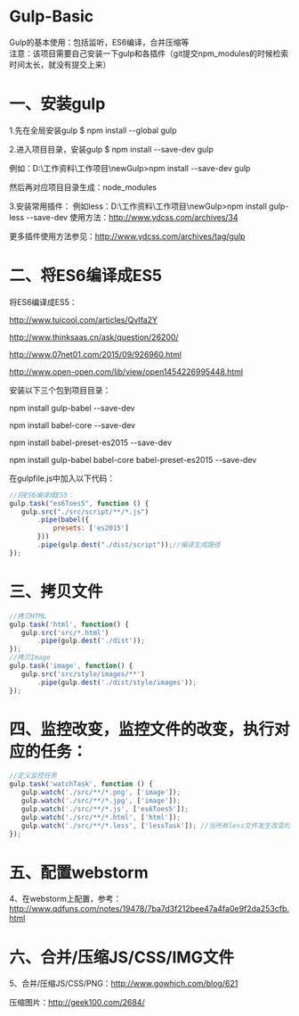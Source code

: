 # Gulp-Basic
Gulp的基本使用：包括监听，ES6编译，合并压缩等<br>
注意：该项目需要自己安装一下gulp和各插件（git提交npm_modules的时候检索时间太长，就没有提交上来）


# 一、安装gulp

1.先在全局安装gulp
$ npm install --global gulp

2.进入项目目录，安装gulp
$ npm install --save-dev gulp

例如：D:\工作资料\工作项目\newGulp>npm install --save-dev gulp

然后再对应项目目录生成：node_modules

3.安装常用插件：
例如less：D:\工作资料\工作项目\newGulp>npm install gulp-less --save-dev
使用方法：http://www.ydcss.com/archives/34

更多插件使用方法参见：http://www.ydcss.com/archives/tag/gulp


# 二、将ES6编译成ES5

将ES6编译成ES5：

http://www.tuicool.com/articles/QvIfa2Y

http://www.thinksaas.cn/ask/question/26200/

http://www.07net01.com/2015/09/926960.html

http://www.open-open.com/lib/view/open1454226995448.html


安装以下三个包到项目目录：

npm install gulp-babel --save-dev

npm install babel-core --save-dev

npm install babel-preset-es2015 --save-dev

npm install gulp-babel babel-core babel-preset-es2015 --save-dev



在gulpfile.js中加入以下代码：
 ```javascript
//将ES6编译成ES5：
gulp.task("es6Toes5", function () {
    gulp.src("./src/script/**/*.js")
        .pipe(babel({
            presets: ['es2015']
        }))
        .pipe(gulp.dest("./dist/script"));//编译生成路径
});
```

# 三、拷贝文件
 ```javascript
//拷贝HTML
gulp.task('html', function() {
    gulp.src('src/*.html')
        .pipe(gulp.dest('./dist'));
});
//拷贝Image
gulp.task('image', function() {
    gulp.src('src/style/images/**')
        .pipe(gulp.dest('./dist/style/images'));
});
```

# 四、监控改变，监控文件的改变，执行对应的任务：
 ```javascript
//定义监控任务
gulp.task('watchTask', function () {
    gulp.watch('./src/**/*.png', ['image']);
    gulp.watch('./src/**/*.jpg', ['image']);
    gulp.watch('./src/**/*.js', ['es6Toes5']);
    gulp.watch('./src/**/*.html', ['html']);
    gulp.watch('./src/**/*.less', ['lessTask']); //当所有less文件发生改变时，调用testLess任务
});
```

# 五、配置webstorm

4、在webstorm上配置，参考：http://www.qdfuns.com/notes/19478/7ba7d3f212bee47a4fa0e9f2da253cfb.html


# 六、合并/压缩JS/CSS/IMG文件

5、合并/压缩JS/CSS/PNG：http://www.gowhich.com/blog/621

压缩图片：http://geek100.com/2684/
